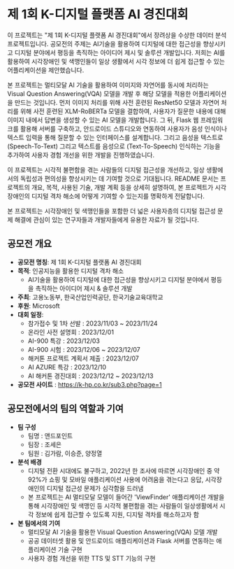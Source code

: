 # 제 1회 K-디지털 플랫폼 AI 경진대회
이 프로젝트는 "제 1회 K-디지털 플랫폼 AI 경진대회"에서 장려상을 수상한 데이터 분석 프로젝트입니다. 공모전의 주제는 AI기술을 활용하여 디지털에 대한 접근성을 향상시키고 디지털 분야에서 평등을 촉직하는 아이디어 제시 및 솔루션 개발입니다. 저희는 AI를 활용하여 시각장애인 및 색맹인들이 일상 생활에서 시각 정보에 더 쉽게 접근할 수 있는 어플리케이션을 제안했습니다.

본 프로젝트는 멀티모달 AI 기술을 활용하여 이미지와 자연어를 동시에 처리하는 Visual Question Answering(VQA) 모델을 개발 후 해당 모델을 적용한 어플리케이션을 만드는 것입니다. 먼저  이미지 처리를 위해 사전 훈련된 ResNet50 모델과 자연어 처리를 위해 사전 훈련된 XLM-RoBERTa 모델을 결합하여, 사용자가 질문한 내용에 대해 이미지 내에서 답변을 생성할 수 있는 AI 모델을 개발합니다. 그 뒤, Flask 웹 프레임워크를 활용해 서버를 구축하고, 안드로이드 스튜디오와 연동하여 사용자가 음성 인식이나 텍스트 입력을 통해 질문할 수 있는 인터페이스를 설계합니다. 그리고 음성을 텍스트로 (Speech-To-Text) 그리고 텍스트를 음성으로 (Text-To-Speech) 인식하는 기능을 추가하여 사용자 경험 개선을 위한 개발을 진행하였습니다. 

이 프로젝트는 시각적 불편함을 겪는 사람들의 디지털 접근성을 개선하고, 일상 생활에서의 독립성과 편의성을 향상시키는 데 기여할 것으로 기대됩니다. README 문서는 프로젝트의 개요, 목적, 사용된 기술, 개발 계획 등을 상세히 설명하여, 본 프로젝트가 시각장애인의 디지털 격차 해소에 어떻게 기여할 수 있는지를 명확하게 전달합니다.

본 프로젝트는 시각장애인 및 색맹인들을 포함한 더 넓은 사용자층의 디지털 접근성 문제 해결에 관심이 있는 연구자들과 개발자들에게 유용한 자료가 될 것입니다.

## 공모전 개요
  - <b>공모전 명칭</b>: 제 1회 K-디지털 플랫폼 AI 경진대회
  - <b>목적</b>: 인공지능을 활용한 디지털 격차 해소
    - AI기술을 활용하여 디지털에 대한 접근성을 향상시키고 디지털 분야에서 평등을 촉직하는 아이디어 제시 & 솔루션 개발
  - <b>주최</b>: 고용노동부, 한국산업인력공단, 한국기술교육대학교
  - <b>후원</b>: Microsoft 
  - <b>대회 일정</b>:
    - 참가접수 및 1차 선발 : 2023/11/03 ~ 2023/11/24
    - 온라인 사전 설명회 : 2023/12/01
    - AI-900 특강 : 2023/12/03
    - AI-900 시험 : 2023/12/06 ~ 2023/12/07
    - 해커톤 프로젝트 계획서 제출 : 2023/12/07
    - AI AZURE 특강 : 2023/12/10
    - AI 해커톤 경진대회 : 2023/12/12 ~ 2023/12/13
  - <b>공모전 사이트</b> : https://k-hp.co.kr/sub3.php?page=1 

## 공모전에서의 팀의 역할과 기여
- <b>팀 구성</b>
  - 팀명 : 앤드포인트
  - 팀장 : 조세은
  - 팀원 : 김가람, 이승준, 양정열
- <b>분석 배경</b>
  - 디지털 전환 시대에도 불구하고, 2022년 한 조사에 따르면 시각장애인 중 약 92%가 쇼핑 및 모바일 애플리케이션 사용에 어려움을 겪는다고 응답, 시각장애인의 디지털 접근성 문제가 심각함을 드러냄
  - 본 프로젝트는 AI 멀티모달 모델이 들어간 'ViewFinder' 애플리케이션 개발을 통해 시각장애인 및 색맹인 등 시각적 불편함을 겪는 사람들이 일상생활에서 시각 정보에 쉽게 접근할 수 있도록 지원, 디지털 격차를 해소하고자 함
- <b>본 팀에서의 기여</b>
  - 멀티모달 AI 기술을 활용한 Visual Question Answering(VQA) 모델 개발
  - 공공 데이터셋 활용 및 안드로이드 애플리케이션과 Flask 서버를 연동하는 애플리케이션 기술 구현
  - 사용자 경험 개선을 위한 TTS 및 STT 기능의 구현
